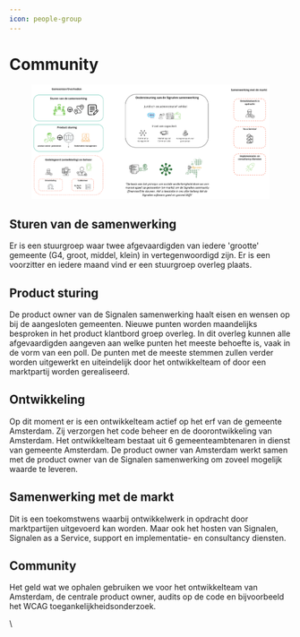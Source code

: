 ```yaml
---
icon: people-group
---
```


# Community

<figure><img src="../../../.gitbook/assets/image (75).png" alt=""><figcaption></figcaption></figure>

## Sturen van de samenwerking

Er is een stuurgroep waar twee afgevaardigden van iedere 'grootte' gemeente (G4, groot, middel, klein) in vertegenwoordigd zijn. Er is een voorzitter en iedere maand vind er een stuurgroep overleg plaats.

## Product sturing

De product owner van de Signalen samenwerking haalt eisen en wensen op bij de aangesloten gemeenten. Nieuwe punten worden maandelijks besproken in het product klantbord groep overleg. In dit overleg kunnen alle afgevaardigden aangeven aan welke punten het meeste behoefte is, vaak in de vorm van een poll. De punten met de meeste stemmen zullen verder worden uitgewerkt en uiteindelijk door het ontwikkelteam of door een marktpartij worden gerealiseerd.

## Ontwikkeling

Op dit moment er is een ontwikkelteam actief op het erf van de gemeente Amsterdam. Zij verzorgen het code beheer en de doorontwikkeling van Amsterdam. Het ontwikkelteam bestaat uit 6 gemeenteambtenaren in dienst van gemeente Amsterdam. De product owner van Amsterdam werkt samen met de product owner van de Signalen samenwerking om zoveel mogelijk waarde te leveren.

## Samenwerking met de markt

Dit is een toekomstwens waarbij ontwikkelwerk in opdracht door marktpartijen uitgevoerd kan worden. Maar ook het hosten van Signalen, Signalen as a Service, support en implementatie- en consultancy diensten.

## Community

Het geld wat we ophalen gebruiken we voor het ontwikkelteam van Amsterdam, de centrale product owner, audits op de code en bijvoorbeeld het WCAG toegankelijkheidsonderzoek.

\
